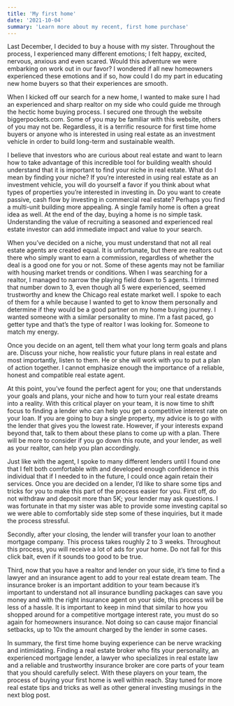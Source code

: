 ```yaml
---
title: 'My first home'
date: '2021-10-04'
summary: 'Learn more about my recent, first home purchase'
---
```


Last December, I decided to buy a house with my sister. Throughout the process, I experienced many different emotions; I felt happy, excited, nervous, anxious and even scared. Would this adventure we were embarking on work out in our favor? I wondered if all new homeowners experienced these emotions and if so, how could I do my part in educating new home buyers so that their experiences are smooth.

When I kicked off our search for a new home, I wanted to make sure I had an experienced and sharp realtor on my side who could guide me through the hectic home buying process. I secured one through the website biggerpockets.com. Some of you may be familiar with this website, others of you may not be. Regardless, it is a terrific resource for first time home buyers or anyone who is interested in using real estate as an investment vehicle in order to build long-term and sustainable wealth.

I believe that investors who are curious about real estate and want to learn how to take advantage of this incredible tool for building wealth should understand that it is important to find your niche in real estate. What do I mean by finding your niche? If you’re interested in using real estate as an investment vehicle, you will do yourself a favor if you think about what types of properties you’re interested in investing in. Do you want to create passive, cash flow by investing in commercial real estate? Perhaps you find a multi-unit building more appealing. A single family home is often a great idea as well. At the end of the day, buying a home is no simple task. Understanding the value of recruiting a seasoned and experienced real estate investor can add immediate impact and value to your search.

When you’ve decided on a niche, you must understand that not all real estate agents are created equal. It is unfortunate, but there are realtors out there who simply want to earn a commission, regardless of whether the deal is a good one for you or not. Some of these agents may not be familiar with housing market trends or conditions. When I was searching for a realtor, I managed to narrow the playing field down to 5 agents. I trimmed that number down to 3, even though all 5 were experienced, seemed trustworthy and knew the Chicago real estate market well. I spoke to each of them for a while because I wanted to get to know them personally and determine if they would be a good partner on my home buying journey. I wanted someone with a similar personality to mine. I’m a fast paced, go getter type and that’s the type of realtor I was looking for. Someone to match my energy.

Once you decide on an agent, tell them what your long term goals and plans are. Discuss your niche, how realistic your future plans in real estate and most importantly, listen to them. He or she will work with you to put a plan of action together. I cannot emphasize enough the importance of a reliable, honest and compatible real estate agent.

At this point, you’ve found the perfect agent for you; one that understands your goals and plans, your niche and how to turn your real estate dreams into a reality. With this critical player on your team, it is now time to shift focus to finding a lender who can help you get a competitive interest rate on your loan. If you are going to buy a single property, my advice is to go with the lender that gives you the lowest rate. However, if your interests expand beyond that, talk to them about these plans to come up with a plan. There will be more to consider if you go down this route, and your lender, as well as your realtor, can help you plan accordingly.

Just like with the agent, I spoke to many different lenders until I found one that I felt both comfortable with and developed enough confidence in this individual that if I needed to in the future, I could once again retain their services. Once you are decided on a lender, I’d like to share some tips and tricks for you to make this part of the process easier for you. First off, do not withdraw and deposit more than 5K; your lender may ask questions. I was fortunate in that my sister was able to provide some investing capital so we were able to comfortably side step some of these inquiries, but it made the process stressful.

Secondly, after your closing, the lender will transfer your loan to another mortgage company. This process takes roughly 2 to 3 weeks. Throughout this process, you will receive a lot of ads for your home. Do not fall for this click bait, even if it sounds too good to be true.

Third, now that you have a realtor and lender on your side, it’s time to find a lawyer and an insurance agent to add to your real estate dream team. The insurance broker is an important addition to your team because it’s important to understand not all insurance bundling packages can save you money and with the right insurance agent on your side, this process will be less of a hassle. It is important to keep in mind that similar to how you shopped around for a competitive mortgage interest rate, you must do so again for homeowners insurance. Not doing so can cause major financial setbacks, up to 10x the amount charged by the lender in some cases.

In summary, the first time home buying experience can be nerve wracking and intimidating. Finding a real estate broker who fits your personality, an experienced mortgage lender, a lawyer who specializes in real estate law and a reliable and trustworthy insurance broker are core parts of your team that you should carefully select. With these players on your team, the process of buying your first home is well within reach. Stay tuned for more real estate tips and tricks as well as other general investing musings in the next blog post.
